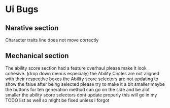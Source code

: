 # Ui Bugs

## Narative section
Character traits line does not move correctly

## Mechanical section 
The ability score section had a feature overhaul please make it look cohesive. (drop down menus especialy)
the Ability Circles are not aligned with their respective boxes
the Ability score selectors are not updating to show the falue after being selected 
please try to make it a bit smaller maybe the buttons for teh generation method can go on the side and be alot smaller
the ability score selectors dont update properly this will go in my TODO list as well so might be fixed unless i forgot